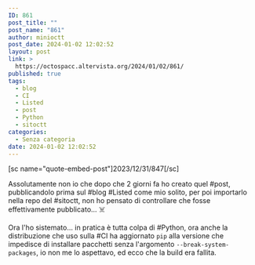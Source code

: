 ```yaml
---
ID: 861
post_title: ""
post_name: "861"
author: minioctt
post_date: 2024-01-02 12:02:52
layout: post
link: >
  https://octospacc.altervista.org/2024/01/02/861/
published: true
tags:
  - blog
  - CI
  - Listed
  - post
  - Python
  - sitoctt
categories:
  - Senza categoria
date: 2024-01-02 12:02:52
---
```

<!-- wp:paragraph -->
<p>[sc name="quote-embed-post"]2023/12/31/847[/sc]</p>
<!-- /wp:paragraph -->

<!-- wp:paragraph -->
<p>Assolutamente non io che dopo che 2 giorni fa ho creato quel #post, pubblicandolo prima sul #blog #Listed come mio solito, per poi importarlo nella repo del #sitoctt, non ho pensato di controllare che fosse effettivamente pubblicato... ☠️</p>
<!-- /wp:paragraph -->

<!-- wp:paragraph -->
<p>Ora l'ho sistemato... in pratica è tutta colpa di #Python, ora anche la distribuzione che uso sulla #CI ha aggiornato <code>pip</code> alla versione che impedisce di installare pacchetti senza l'argomento <code>--break-system-packages</code>, io non me lo aspettavo, ed ecco che la build era fallita. </p>
<!-- /wp:paragraph -->